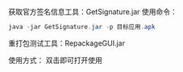 获取官方签名信息工具：GetSignature.jar 
使用命令：

```java
java -jar GetSignature.jar -p 目标应用.apk
```

重打包测试工具：RepackageGUI.jar

使用方式：
双击即可打开使用